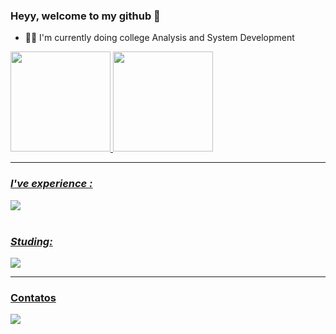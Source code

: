 ### Heyy, welcome to my github  👋

- 👨‍💻 I'm currently doing college Analysis and System Development

 <div>
  <a href="https://github.com/gabrielbranco011">
  <img height="160em" src="https://github-readme-stats.vercel.app/api?username=gabrielbranco011&show_icons=true&theme=radical&include_all_commits=true&count_private=true"/>
  <img height="160em" src="https://github-readme-stats.vercel.app/api/top-langs/?username=gabrielbranco011&layout=compact&langs_count=16&theme=radical&hide=vb"/>
    </div><hr/>
  <div>
  </div>    
 
 <div style="display: inline_block">
 
  ### *I've experience :* 
  <img src="https://skillicons.dev/icons?i=js,html,css,nodejs,vscode"/>
<br><br>

### *Studing:*

<img src="https://skillicons.dev/icons?i=react,py" />

   </div> <hr/>
  
 ### Contatos
  <div> 
  <a href="https://www.linkedin.com/in/gabriel-branco-rodrigues-bb7b21178/"target="_blank"><img src="https://img.shields.io/badge/-LinkedIn-%230077B5?style=for-the-badge&logo=linkedin&logoColor=white"target="_blank"></a> 

</div>
